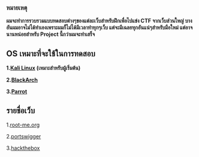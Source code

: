 ### หมายเหตุ
**ผมจะทำการรวบรวมแบบทดสอบต่างๆของแต่ละเว็บสำหรับฝึกเพื่อไปแข่ง CTF จากเว็บส่วนใหญ่ บางอันผมอาจไม่ได้ทำเองเพราะผมก็ไม่ได้มีเวลาทำทุกๆเว็บ แต่จะมีเฉลยทุกอันแน่ๆสำหรับมือใหม่ แต่อาจนานหน่อยสำหรับ Project นี้กว่าผมจะทำเสร็จ**

## OS เหมาะที่จะใช้ในการทดสอบ
**1.[Kali Linux](https://www.kali.org/get-kali/) (เหมาะสำหรับผู้เริ่มต้น)**

**2.[BlackArch](https://blackarch.org/)**

**3.[Parrot](https://www.parrotsec.org/)**



## รายชื่อเว็บ
1.[root-me.org](https://www.root-me.org/)

2.[portswigger](https://portswigger.net/)

3.[hackthebox](https://www.hackthebox.com/)
